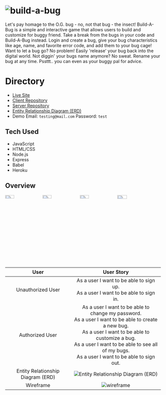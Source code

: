 # ![build-a-bug](https://user-images.githubusercontent.com/74627896/142646643-2906cabf-bbca-4b99-a748-a7cddcf2c62d.png)

Let's pay homage to the O.G. bug - no, not that bug - the insect!
Build-A-Bug is a simple and interactive game that allows users to build and customize for buggy friend. Take a break from the bugs in your code and Build-A-Bug instead. Login and create a bug, give your bug characteristics like age, name, and favorite error code, and add them to your bug cage! Want to let a bug go? No problem! Easily 'release' your bug back into the digital world. Not diggin' your bugs name anymore? No sweat. Rename your bug at any time. Pssttt.. you can even as your buggy pal for advice.


# Directory

- [Live Site](https://lauraalyson.github.io/build-a-bug-client/)
- [Client Repository](https://github.com/lauraalyson/build-a-bug-client)
- [Server Repository](https://github.com/lauraalyson/build-a-bug-server)
- [Entity Relationship Diagram (ERD)](https://i.imgur.com/Vk6MSmb.png)
- Demo Email: `testing@mail.com` Password: `test`
 
## Tech Used
- JavaScript
- HTML/CSS
- Node.js
- Express
- Babel
- Heroku

## Overview

<div style='display: flex; height: 200px;'>
  <img src='https://user-images.githubusercontent.com/74627896/142648767-5e847047-c3f2-46da-a069-328ef22fb2e8.gif' height='auto' width='24%'>
  <img src='https://user-images.githubusercontent.com/74627896/142648974-2c9a8db8-a3b4-4b06-91ac-766549cd97b4.gif' height='auto' width='24%'>
  <img src='https://user-images.githubusercontent.com/74627896/142648790-c8442abb-debc-4204-9884-d5777d459666.gif' height='auto' width='24%'>
  <img src='https://user-images.githubusercontent.com/74627896/142648804-a3ec18d7-76cc-438b-bc69-bd01cdff18f4.gif' height='auto' width='25%'>
</div>

<br />

User                         |      User Story
:---------------------------:|:-----------------------:
Unauthorized User            |   As a user I want to be able to sign up.<br/>As a user I want to be able to sign in.
Authorized User              |     As a user I want to be able to change my password.<br/>As a user I want to be able to create a new bug.<br/>As a user I want to be able to customize a bug.<br/>As a user I want to be able to see all of my bugs.<br/>As a user I want to be able to sign out.
Entity Relationship Diagram (ERD)  |  ![Entity Relationship Diagram (ERD)](https://i.imgur.com/Vk6MSmb.png)
Wireframe  |  ![wireframe](https://i.imgur.com/7ocz1Ot.png)



